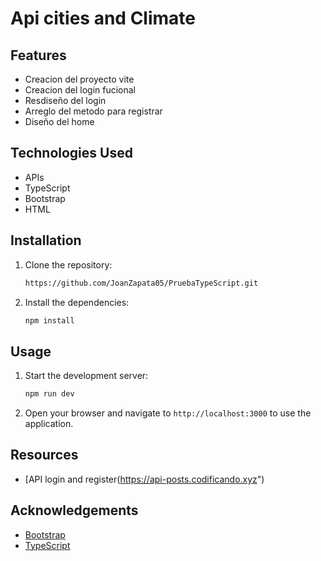 # Api cities and Climate



## Features

- Creacion del proyecto vite
- Creacion del login fucional
- Resdiseño del login
- Arreglo del metodo para registrar
- Diseño del home

## Technologies Used
- APIs
- TypeScript
- Bootstrap
- HTML

## Installation

1. Clone the repository:
    ```bash
    https://github.com/JoanZapata05/PruebaTypeScript.git
    ```
2. Install the dependencies:
    ```bash
    npm install
    ```

## Usage

1. Start the development server:
    ```bash
    npm run dev
    ```
2. Open your browser and navigate to `http://localhost:3000` to use the application.

## Resources

- [API login and register(https://api-posts.codificando.xyz")


## Acknowledgements

- [Bootstrap](https://getbootstrap.com/)
- [TypeScript](https://www.typescriptlang.org/)
